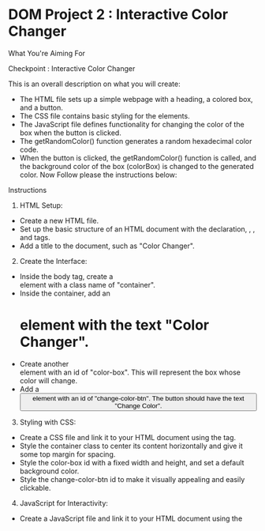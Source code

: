 # DOM Project 2 : Interactive Color Changer

What You're Aiming For

Checkpoint : Interactive Color Changer

This is an overall description on what you will create:

- The HTML file sets up a simple webpage with a heading, a colored box, and a button.
- The CSS file contains basic styling for the elements.
- The JavaScript file defines functionality for changing the color of the box when the button is clicked.
- The getRandomColor() function generates a random hexadecimal color code.
- When the button is clicked, the getRandomColor() function is called, and the background color of the box (colorBox) is changed to the generated color.
Now Follow please the instructions below:


Instructions

1. HTML Setup:
- Create a new HTML file.
- Set up the basic structure of an HTML document with the <!DOCTYPE html> declaration, <html>, <head>, and <body> tags.
- Add a title to the document, such as "Color Changer".
2. Create the Interface:
- Inside the body tag, create a <div> element with a class name of "container".
- Inside the container, add an <h1> element with the text "Color Changer".
- Create another <div> element with an id of "color-box". This will represent the box whose color will change.
- Add a <button> element with an id of "change-color-btn". The button should have the text "Change Color".
3. Styling with CSS:
- Create a CSS file and link it to your HTML document using the <link> tag.
- Style the container class to center its content horizontally and give it some top margin for spacing.
- Style the color-box id with a fixed width and height, and set a default background color.
- Style the change-color-btn id to make it visually appealing and easily clickable.
4. JavaScript for Interactivity:
- Create a JavaScript file and link it to your HTML document using the <script> tag.
- Write JavaScript code to wait for the DOM content to be loaded using DOMContentLoaded event.
- Inside the event handler, select the color-box and change-color-btn elements using document.getElementById().
- Implement a function, let's call it getRandomColor(), which generates a random color. You may use hexadecimal or RGB values.
- Add an event listener to the change-color-btn element. When clicked, the event listener should trigger a function that changes the background color of the color-box to a random color generated by the getRandomColor() function.
5. Testing:
- Open your HTML file in a web browser.
- Click the "Change Color" button and observe the color of the box change dynamically.
